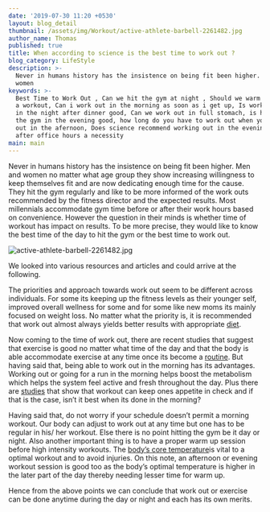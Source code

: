 ```yaml
---
date: '2019-07-30 11:20 +0530'
layout: blog_detail
thumbnail: /assets/img/Workout/active-athlete-barbell-2261482.jpg
author_name: Thomas
published: true
title: When according to science is the best time to work out ?
blog_category: LifeStyle
description: >-
  Never in humans history has the insistence on being fit been higher. Men and
  women
keywords: >-
  Best Time to Work Out , Can we hit the gym at night , Should we warm up before
  a workout, Can i work out in the morning as soon as i get up, Is working out
  in the night after dinner good, Can we work out in full stomach, is hitting
  the gym in the evening good, how long do you have to work out when you work
  out in the afernoon, Does science recommend working out in the evening, gym
  after office hours a necessity
main: main
---
```


Never in humans history has the insistence on being fit been higher. Men and women no matter what age group they show increasing willingness to keep themselves fit and are now dedicating enough time for the cause. They hit the gym regularly and like to be more informed of the work outs recommended by the fitness director and the expected results. Most millennials accommodate gym time before or after their work hours based on convenience. However the question in their minds is whether time of workout has impact on results. To be more precise, they would like to know the best time of the day to hit the gym or the best time to work out. 

![active-athlete-barbell-2261482.jpg]({{site.baseurl}}/assets/img/Workout/active-athlete-barbell-2261482.jpg)


We looked into various resources and articles and could arrive at the following.

The priorities and approach towards work out seem to be different across individuals. For some its keeping up the fitness levels as their younger self, improved overall wellness for some and for some like new moms its mainly focused on weight loss. No matter what the priority is, it is recommended that work out almost always yields better results with appropriate [diet](https://www.youtube.com/watch?v=IOHVzKOoCW0).

Now coming to the time of work out, there are recent studies that suggest that exercise is good no matter what time of the day and that the body is able accommodate exercise at any time once its become a [routine](https://www.ncbi.nlm.nih.gov/pubmed/22531613). But having said that, being able to work out in the morning has its advantages. Working out or going for a run in the morning helps boost the metabolism which helps the system feel active and fresh throughout the day. Plus there are [studies](https://www.ncbi.nlm.nih.gov/pubmed/22617393) that show that workout can keep ones appetite in check and if that is the case, isn’t it best when its done in the morning?

Having said that, do not worry if your schedule doesn’t permit a morning workout. Our body can adjust to work out at any time but one has to be regular in his/ her workout. Else there is no point hitting the gym be it day or night. Also another important thing is to have a proper warm up session before high intensity workouts. The [body’s core temperature](https://www.ncbi.nlm.nih.gov/pubmed/21029194)is vital to a optimal workout and to avoid injuries. On this note, an afternoon or evening workout session is good too as the body’s optimal temperature is higher in the later part of the day thereby needing lesser time for warm up.

Hence from the above points we can conclude that work out or exercise can be done anytime during the day or night and each has its own merits.
